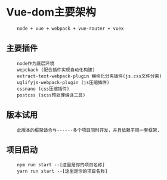 # Vue-dom主要架构
        node + vue + webpack + vue-router + vuex

## 主要插件

        node作为底层环境
        wepckack (配合插件实现自动化构建)
        extract-text-webpack-plugin 模块化分离插件(js.css文件分离)
        uglifyjs-webpack-plugin (js压缩插件)
        cssnano (css压缩插件)
        postcss (scss预处理编译工具)

## 版本试用
        此版本的框架适合与------多个项目同时开发，并且依赖于同一套框架.

## 项目启动
        npm run start --[这里是你的项目名称]
        yarn run start --[这里是你的项目名称]